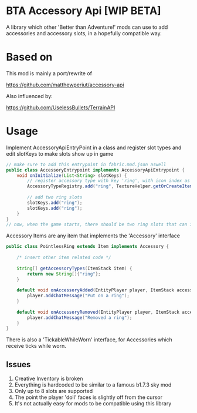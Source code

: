 # BTA Accessory Api [WIP BETA]

A library which other 'Better than Adventure!' mods can use to add accessories and accessory slots, in a hopefully compatible way.

# Based on 

This mod is mainly a port/rewrite of 

https://github.com/matthewperiut/accessory-api

Also influenced by:

https://github.com/UselessBullets/TerrainAPI

# Usage

Implement AccessoryApiEntryPoint in a class and register slot types and edit slotKeys to make slots show up in game
```java
// make sure to add this entrypoint in fabric.mod.json aswell
public class AccessoryEntrypoint implements AccessoryApiEntrypoint {
	void onInitialize(List<String> slotKeys) {
        // register accessory type with key 'ring', with icon index as second argument (using HalpLibe's texturehelper)
        AccessoryTypeRegistry.add("ring", TextureHelper.getOrCreateItemTextureIndex("mod_id", "ring.png"));
        
        // add two ring slots
        slotKeys.add("ring");
        slotKeys.add("ring");
    }
}
// now, when the game starts, there should be two ring slots that can insert any ring Accessory
```

Accessory Items are any item that implements the 'Accessory' interface
```java
public class PointlessRing extends Item implements Accessory {
    
    /* insert other item related code */
    
    String[] getAccessoryTypes(ItemStack item) {
        return new String[]{"ring"};
    }
    
    default void onAccessoryAdded(EntityPlayer player, ItemStack accessory) {
        player.addChatMessage("Put on a ring");
    }
    
    default void onAccessoryRemoved(EntityPlayer player, ItemStack accessory) {
        player.addChatMessage("Removed a ring");
    }
}
```

There is also a 'TickableWhileWorn' interface, for Accessories which receive ticks while worn.

## Issues
   
1. Creative Inventory is broken
2. Everything is hardcoded to be similar to a famous b1.7.3 sky mod
3. Only up to 8 slots are supported
4. The point the player 'doll' faces is slightly off from the cursor
5. It's not actually easy for mods to be compatible using this library
